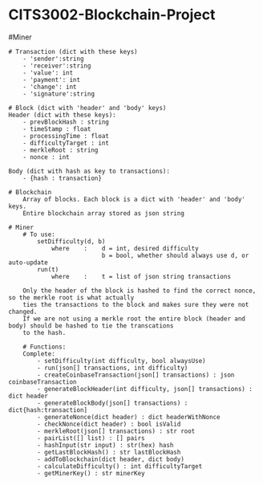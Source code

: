 # CITS3002-Blockchain-Project

#Miner

    # Transaction (dict with these keys)
        - 'sender':string
        - 'receiver':string
        - 'value': int
        - 'payment': int
        - 'change': int
        - 'signature':string

    # Block (dict with 'header' and 'body' keys)
    Header (dict with these keys):
        - prevBlockHash : string
        - timeStamp : float
        - processingTime : float
        - difficultyTarget : int
        - merkleRoot : string
        - nonce : int

    Body (dict with hash as key to transactions):
        - {hash : transaction}

    # Blockchain
        Array of blocks. Each block is a dict with 'header' and 'body' keys.
        Entire blockchain array stored as json string

    # Miner
        # To use:
            setDifficulty(d, b)
                where    :    d = int, desired difficulty
                              b = bool, whether should always use d, or auto-update
            run(t)
                where    :    t = list of json string transactions

        Only the header of the block is hashed to find the correct nonce, so the merkle root is what actually
        ties the transactions to the block and makes sure they were not changed.
        If we are not using a merkle root the entire block (header and body) should be hashed to tie the transcations
        to the hash.

        # Functions:
        Complete:
            - setDifficulty(int difficulty, bool alwaysUse)
            - run(json[] transactions, int difficulty)
            - createCoinbaseTransaction(json[] transactions) : json coinbaseTransaction
            - generateBlockHeader(int difficulty, json[] transactions) : dict header
            - generateBlockBody(json[] transactions) : dict{hash:transaction]
            - generateNonce(dict header) : dict headerWithNonce
            - checkNonce(dict header) : bool isValid
            - merkleRoot(json[] transactions) : str root
            - pairList([] list) : [] pairs
            - hashInput(str input) : str(hex) hash
            - getLastBlockHash() : str lastBlockHash
            - addToBlockchain(dict header, dict body)
            - calculateDifficulty() : int difficultyTarget
            - getMinerKey() : str minerKey